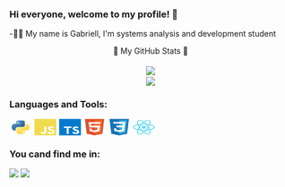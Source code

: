 ### Hi everyone, welcome to my profile! 👋
-👩‍💻 My name is Gabriell, I'm systems analysis and development student

<div align="center"> 💫 My GitHub Stats 💫</div>
<br>
<div align="center">
  <img align="center" src="https://github-readme-stats.vercel.app/api?username=HunterDrakar&show_icons=true&theme=tokyonight"/>
  
  <br>
  
  <img align="center" src="https://github-readme-stats.vercel.app/api/top-langs/?username=HunterDrakar&layout=compact&theme=tokyonight"/>
</div>


### Languages and Tools:
<div>
<img align="center" alt="Hunter-Python" height="30" width="40" src="https://raw.githubusercontent.com/devicons/devicon/master/icons/python/python-original.svg">
<img align="center" alt="Hunter-Js" height="30" width="40" src="https://raw.githubusercontent.com/devicons/devicon/master/icons/javascript/javascript-plain.svg">
<img align="center" alt="Hunter-Ts" height="30" width="40" src="https://raw.githubusercontent.com/devicons/devicon/master/icons/typescript/typescript-plain.svg">
<img align="center" alt="Hunter-HTML" height="30" width="40" src="https://raw.githubusercontent.com/devicons/devicon/master/icons/html5/html5-original.svg">
<img align="center" alt="Hunter-CSS" height="30" width="40" src="https://raw.githubusercontent.com/devicons/devicon/master/icons/css3/css3-original.svg">
<img align="center" alt="Hunter-React" height="30" width="40" src="https://raw.githubusercontent.com/devicons/devicon/master/icons/react/react-original.svg">
</div>


### You cand find me in:

 <a href="https://www.linkedin.com/in/gabriell-pereira-897a9085/" target="_blank"><img src="https://img.shields.io/badge/-LinkedIn-%230077B5?style=for-the-badge&logo=linkedin&logoColor=white" target="_blank"></a>
<a href="mailto:gabriellpereira11@hotmail.com" target="_blank"><img src="https://img.shields.io/badge/Microsoft_Outlook-0078D4?style=for-the-badge&logo=microsoft-outlook&logoColor=white" target="_blank"></a>
